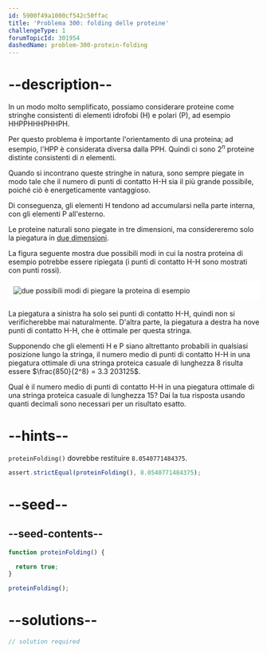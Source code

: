 ```yaml
---
id: 5900f49a1000cf542c50ffac
title: 'Problema 300: folding delle proteine'
challengeType: 1
forumTopicId: 301954
dashedName: problem-300-protein-folding
---
```


# --description--

In un modo molto semplificato, possiamo considerare proteine come stringhe consistenti di elementi idrofobi (H) e polari (P), ad esempio HHPPHHHPHHPH.

Per questo problema è importante l'orientamento di una proteina; ad esempio, l'HPP è considerata diversa dalla PPH. Quindi ci sono $2^n$ proteine distinte consistenti di $n$ elementi.

Quando si incontrano queste stringhe in natura, sono sempre piegate in modo tale che il numero di punti di contatto H-H sia il più grande possibile, poiché ciò è energeticamente vantaggioso.

Di conseguenza, gli elementi H tendono ad accumularsi nella parte interna, con gli elementi P all'esterno.

Le proteine naturali sono piegate in tre dimensioni, ma considereremo solo la piegatura in <u>due dimensioni</u>.

La figura seguente mostra due possibili modi in cui la nostra proteina di esempio potrebbe essere ripiegata (i punti di contatto H-H sono mostrati con punti rossi).

<img alt="due possibili modi di piegare la proteina di esempio" src="https://cdn.freecodecamp.org/curriculum/project-euler/protein-folding.gif" style="background-color: white; padding: 10px; display: block; margin-right: auto; margin-left: auto; margin-bottom: 1.2rem;" />

La piegatura a sinistra ha solo sei punti di contatto H-H, quindi non si verificherebbe mai naturalmente. D'altra parte, la piegatura a destra ha nove punti di contatto H-H, che è ottimale per questa stringa.

Supponendo che gli elementi H e P siano altrettanto probabili in qualsiasi posizione lungo la stringa, il numero medio di punti di contatto H-H in una piegatura ottimale di una stringa proteica casuale di lunghezza 8 risulta essere $\frac{850}{2^8} = 3.3 203125$.

Qual è il numero medio di punti di contatto H-H in una piegatura ottimale di una stringa proteica casuale di lunghezza 15? Dai la tua risposta usando quanti decimali sono necessari per un risultato esatto.

# --hints--

`proteinFolding()` dovrebbe restituire `8.0540771484375`.

```js
assert.strictEqual(proteinFolding(), 8.0540771484375);
```

# --seed--

## --seed-contents--

```js
function proteinFolding() {

  return true;
}

proteinFolding();
```

# --solutions--

```js
// solution required
```

